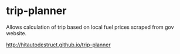# trip-planner

Allows calculation of trip based on local fuel prices scraped from gov website.

http://hitautodestruct.github.io/trip-planner
